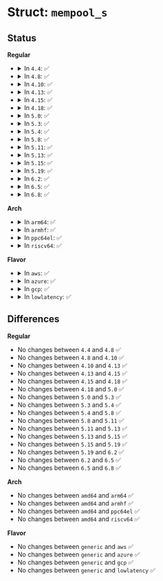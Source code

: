 # Struct: <code>mempool_s</code>

## Status
<b>Regular</b>
<ul>
<li>
<details>
<summary>In <code>4.4</code>: ✅</summary>

```c
struct mempool_s {
    spinlock_t lock;
    int min_nr;
    int curr_nr;
    void **elements;
    void *pool_data;
    mempool_alloc_t *alloc;
    mempool_free_t *free;
    wait_queue_head_t wait;
};
```
</details>
</li>
<li>
<details>
<summary>In <code>4.8</code>: ✅</summary>

```c
struct mempool_s {
    spinlock_t lock;
    int min_nr;
    int curr_nr;
    void **elements;
    void *pool_data;
    mempool_alloc_t *alloc;
    mempool_free_t *free;
    wait_queue_head_t wait;
};
```
</details>
</li>
<li>
<details>
<summary>In <code>4.10</code>: ✅</summary>

```c
struct mempool_s {
    spinlock_t lock;
    int min_nr;
    int curr_nr;
    void **elements;
    void *pool_data;
    mempool_alloc_t *alloc;
    mempool_free_t *free;
    wait_queue_head_t wait;
};
```
</details>
</li>
<li>
<details>
<summary>In <code>4.13</code>: ✅</summary>

```c
struct mempool_s {
    spinlock_t lock;
    int min_nr;
    int curr_nr;
    void **elements;
    void *pool_data;
    mempool_alloc_t *alloc;
    mempool_free_t *free;
    wait_queue_head_t wait;
};
```
</details>
</li>
<li>
<details>
<summary>In <code>4.15</code>: ✅</summary>

```c
struct mempool_s {
    spinlock_t lock;
    int min_nr;
    int curr_nr;
    void **elements;
    void *pool_data;
    mempool_alloc_t *alloc;
    mempool_free_t *free;
    wait_queue_head_t wait;
};
```
</details>
</li>
<li>
<details>
<summary>In <code>4.18</code>: ✅</summary>

```c
struct mempool_s {
    spinlock_t lock;
    int min_nr;
    int curr_nr;
    void **elements;
    void *pool_data;
    mempool_alloc_t *alloc;
    mempool_free_t *free;
    wait_queue_head_t wait;
};
```
</details>
</li>
<li>
<details>
<summary>In <code>5.0</code>: ✅</summary>

```c
struct mempool_s {
    spinlock_t lock;
    int min_nr;
    int curr_nr;
    void **elements;
    void *pool_data;
    mempool_alloc_t *alloc;
    mempool_free_t *free;
    wait_queue_head_t wait;
};
```
</details>
</li>
<li>
<details>
<summary>In <code>5.3</code>: ✅</summary>

```c
struct mempool_s {
    spinlock_t lock;
    int min_nr;
    int curr_nr;
    void **elements;
    void *pool_data;
    mempool_alloc_t *alloc;
    mempool_free_t *free;
    wait_queue_head_t wait;
};
```
</details>
</li>
<li>
<details>
<summary>In <code>5.4</code>: ✅</summary>

```c
struct mempool_s {
    spinlock_t lock;
    int min_nr;
    int curr_nr;
    void **elements;
    void *pool_data;
    mempool_alloc_t *alloc;
    mempool_free_t *free;
    wait_queue_head_t wait;
};
```
</details>
</li>
<li>
<details>
<summary>In <code>5.8</code>: ✅</summary>

```c
struct mempool_s {
    spinlock_t lock;
    int min_nr;
    int curr_nr;
    void **elements;
    void *pool_data;
    mempool_alloc_t *alloc;
    mempool_free_t *free;
    wait_queue_head_t wait;
};
```
</details>
</li>
<li>
<details>
<summary>In <code>5.11</code>: ✅</summary>

```c
struct mempool_s {
    spinlock_t lock;
    int min_nr;
    int curr_nr;
    void **elements;
    void *pool_data;
    mempool_alloc_t *alloc;
    mempool_free_t *free;
    wait_queue_head_t wait;
};
```
</details>
</li>
<li>
<details>
<summary>In <code>5.13</code>: ✅</summary>

```c
struct mempool_s {
    spinlock_t lock;
    int min_nr;
    int curr_nr;
    void **elements;
    void *pool_data;
    mempool_alloc_t *alloc;
    mempool_free_t *free;
    wait_queue_head_t wait;
};
```
</details>
</li>
<li>
<details>
<summary>In <code>5.15</code>: ✅</summary>

```c
struct mempool_s {
    spinlock_t lock;
    int min_nr;
    int curr_nr;
    void **elements;
    void *pool_data;
    mempool_alloc_t *alloc;
    mempool_free_t *free;
    wait_queue_head_t wait;
};
```
</details>
</li>
<li>
<details>
<summary>In <code>5.19</code>: ✅</summary>

```c
struct mempool_s {
    spinlock_t lock;
    int min_nr;
    int curr_nr;
    void **elements;
    void *pool_data;
    mempool_alloc_t *alloc;
    mempool_free_t *free;
    wait_queue_head_t wait;
};
```
</details>
</li>
<li>
<details>
<summary>In <code>6.2</code>: ✅</summary>

```c
struct mempool_s {
    spinlock_t lock;
    int min_nr;
    int curr_nr;
    void **elements;
    void *pool_data;
    mempool_alloc_t *alloc;
    mempool_free_t *free;
    wait_queue_head_t wait;
};
```
</details>
</li>
<li>
<details>
<summary>In <code>6.5</code>: ✅</summary>

```c
struct mempool_s {
    spinlock_t lock;
    int min_nr;
    int curr_nr;
    void **elements;
    void *pool_data;
    mempool_alloc_t *alloc;
    mempool_free_t *free;
    wait_queue_head_t wait;
};
```
</details>
</li>
<li>
<details>
<summary>In <code>6.8</code>: ✅</summary>

```c
struct mempool_s {
    spinlock_t lock;
    int min_nr;
    int curr_nr;
    void **elements;
    void *pool_data;
    mempool_alloc_t *alloc;
    mempool_free_t *free;
    wait_queue_head_t wait;
};
```
</details>
</li>
</ul>
<b>Arch</b>
<ul>
<li>
<details>
<summary>In <code>arm64</code>: ✅</summary>

```c
struct mempool_s {
    spinlock_t lock;
    int min_nr;
    int curr_nr;
    void **elements;
    void *pool_data;
    mempool_alloc_t *alloc;
    mempool_free_t *free;
    wait_queue_head_t wait;
};
```
</details>
</li>
<li>
<details>
<summary>In <code>armhf</code>: ✅</summary>

```c
struct mempool_s {
    spinlock_t lock;
    int min_nr;
    int curr_nr;
    void **elements;
    void *pool_data;
    mempool_alloc_t *alloc;
    mempool_free_t *free;
    wait_queue_head_t wait;
};
```
</details>
</li>
<li>
<details>
<summary>In <code>ppc64el</code>: ✅</summary>

```c
struct mempool_s {
    spinlock_t lock;
    int min_nr;
    int curr_nr;
    void **elements;
    void *pool_data;
    mempool_alloc_t *alloc;
    mempool_free_t *free;
    wait_queue_head_t wait;
};
```
</details>
</li>
<li>
<details>
<summary>In <code>riscv64</code>: ✅</summary>

```c
struct mempool_s {
    spinlock_t lock;
    int min_nr;
    int curr_nr;
    void **elements;
    void *pool_data;
    mempool_alloc_t *alloc;
    mempool_free_t *free;
    wait_queue_head_t wait;
};
```
</details>
</li>
</ul>
<b>Flavor</b>
<ul>
<li>
<details>
<summary>In <code>aws</code>: ✅</summary>

```c
struct mempool_s {
    spinlock_t lock;
    int min_nr;
    int curr_nr;
    void **elements;
    void *pool_data;
    mempool_alloc_t *alloc;
    mempool_free_t *free;
    wait_queue_head_t wait;
};
```
</details>
</li>
<li>
<details>
<summary>In <code>azure</code>: ✅</summary>

```c
struct mempool_s {
    spinlock_t lock;
    int min_nr;
    int curr_nr;
    void **elements;
    void *pool_data;
    mempool_alloc_t *alloc;
    mempool_free_t *free;
    wait_queue_head_t wait;
};
```
</details>
</li>
<li>
<details>
<summary>In <code>gcp</code>: ✅</summary>

```c
struct mempool_s {
    spinlock_t lock;
    int min_nr;
    int curr_nr;
    void **elements;
    void *pool_data;
    mempool_alloc_t *alloc;
    mempool_free_t *free;
    wait_queue_head_t wait;
};
```
</details>
</li>
<li>
<details>
<summary>In <code>lowlatency</code>: ✅</summary>

```c
struct mempool_s {
    spinlock_t lock;
    int min_nr;
    int curr_nr;
    void **elements;
    void *pool_data;
    mempool_alloc_t *alloc;
    mempool_free_t *free;
    wait_queue_head_t wait;
};
```
</details>
</li>
</ul>

## Differences
<b>Regular</b>
<ul>
<li>
No changes between <code>4.4</code> and <code>4.8</code> ✅
</li>
<li>
No changes between <code>4.8</code> and <code>4.10</code> ✅
</li>
<li>
No changes between <code>4.10</code> and <code>4.13</code> ✅
</li>
<li>
No changes between <code>4.13</code> and <code>4.15</code> ✅
</li>
<li>
No changes between <code>4.15</code> and <code>4.18</code> ✅
</li>
<li>
No changes between <code>4.18</code> and <code>5.0</code> ✅
</li>
<li>
No changes between <code>5.0</code> and <code>5.3</code> ✅
</li>
<li>
No changes between <code>5.3</code> and <code>5.4</code> ✅
</li>
<li>
No changes between <code>5.4</code> and <code>5.8</code> ✅
</li>
<li>
No changes between <code>5.8</code> and <code>5.11</code> ✅
</li>
<li>
No changes between <code>5.11</code> and <code>5.13</code> ✅
</li>
<li>
No changes between <code>5.13</code> and <code>5.15</code> ✅
</li>
<li>
No changes between <code>5.15</code> and <code>5.19</code> ✅
</li>
<li>
No changes between <code>5.19</code> and <code>6.2</code> ✅
</li>
<li>
No changes between <code>6.2</code> and <code>6.5</code> ✅
</li>
<li>
No changes between <code>6.5</code> and <code>6.8</code> ✅
</li>
</ul>
<b>Arch</b>
<ul>
<li>
No changes between <code>amd64</code> and <code>arm64</code> ✅
</li>
<li>
No changes between <code>amd64</code> and <code>armhf</code> ✅
</li>
<li>
No changes between <code>amd64</code> and <code>ppc64el</code> ✅
</li>
<li>
No changes between <code>amd64</code> and <code>riscv64</code> ✅
</li>
</ul>
<b>Flavor</b>
<ul>
<li>
No changes between <code>generic</code> and <code>aws</code> ✅
</li>
<li>
No changes between <code>generic</code> and <code>azure</code> ✅
</li>
<li>
No changes between <code>generic</code> and <code>gcp</code> ✅
</li>
<li>
No changes between <code>generic</code> and <code>lowlatency</code> ✅
</li>
</ul>
